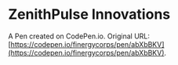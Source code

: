 # ZenithPulse Innovations	

A Pen created on CodePen.io. Original URL: [https://codepen.io/finergycorps/pen/abXbBKV](https://codepen.io/finergycorps/pen/abXbBKV).

